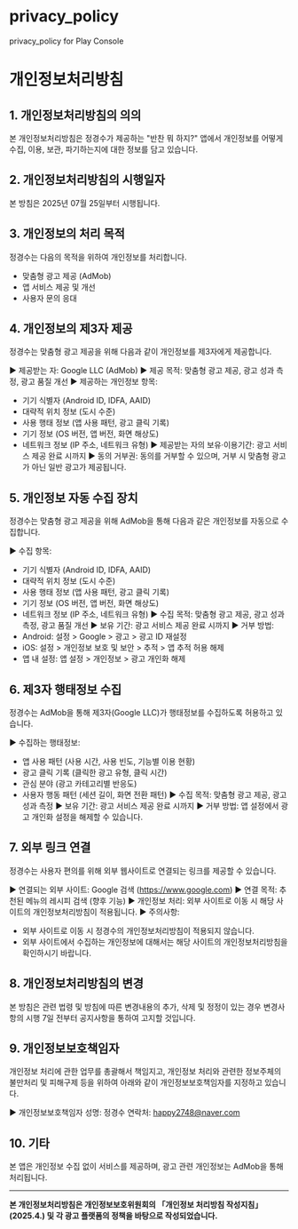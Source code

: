 # privacy_policy
 privacy_policy for Play Console
# 개인정보처리방침

## 1. 개인정보처리방침의 의의

본 개인정보처리방침은 정경수가 제공하는 "반찬 뭐 하지?" 앱에서 개인정보를 어떻게 수집, 이용, 보관, 파기하는지에 대한 정보를 담고 있습니다.

## 2. 개인정보처리방침의 시행일자

본 방침은 2025년 07월 25일부터 시행됩니다.

## 3. 개인정보의 처리 목적

정경수는 다음의 목적을 위하여 개인정보를 처리합니다.
- 맞춤형 광고 제공 (AdMob)
- 앱 서비스 제공 및 개선
- 사용자 문의 응대

## 4. 개인정보의 제3자 제공

정경수는 맞춤형 광고 제공을 위해 다음과 같이 개인정보를 제3자에게 제공합니다.

▶ 제공받는 자: Google LLC (AdMob)
▶ 제공 목적: 맞춤형 광고 제공, 광고 성과 측정, 광고 품질 개선
▶ 제공하는 개인정보 항목: 
  - 기기 식별자 (Android ID, IDFA, AAID)
  - 대략적 위치 정보 (도시 수준)
  - 사용 행태 정보 (앱 사용 패턴, 광고 클릭 기록)
  - 기기 정보 (OS 버전, 앱 버전, 화면 해상도)
  - 네트워크 정보 (IP 주소, 네트워크 유형)
▶ 제공받는 자의 보유·이용기간: 광고 서비스 제공 완료 시까지
▶ 동의 거부권: 동의를 거부할 수 있으며, 거부 시 맞춤형 광고가 아닌 일반 광고가 제공됩니다.

## 5. 개인정보 자동 수집 장치

정경수는 맞춤형 광고 제공을 위해 AdMob을 통해 다음과 같은 개인정보를 자동으로 수집합니다.

▶ 수집 항목: 
  - 기기 식별자 (Android ID, IDFA, AAID)
  - 대략적 위치 정보 (도시 수준)
  - 사용 행태 정보 (앱 사용 패턴, 광고 클릭 기록)
  - 기기 정보 (OS 버전, 앱 버전, 화면 해상도)
  - 네트워크 정보 (IP 주소, 네트워크 유형)
▶ 수집 목적: 맞춤형 광고 제공, 광고 성과 측정, 광고 품질 개선
▶ 보유 기간: 광고 서비스 제공 완료 시까지
▶ 거부 방법: 
  - Android: 설정 > Google > 광고 > 광고 ID 재설정
  - iOS: 설정 > 개인정보 보호 및 보안 > 추적 > 앱 추적 허용 해제
  - 앱 내 설정: 앱 설정 > 개인정보 > 광고 개인화 해제

## 6. 제3자 행태정보 수집

정경수는 AdMob을 통해 제3자(Google LLC)가 행태정보를 수집하도록 허용하고 있습니다.

▶ 수집하는 행태정보: 
  - 앱 사용 패턴 (사용 시간, 사용 빈도, 기능별 이용 현황)
  - 광고 클릭 기록 (클릭한 광고 유형, 클릭 시간)
  - 관심 분야 (광고 카테고리별 반응도)
  - 사용자 행동 패턴 (세션 길이, 화면 전환 패턴)
▶ 수집 목적: 맞춤형 광고 제공, 광고 성과 측정
▶ 보유 기간: 광고 서비스 제공 완료 시까지
▶ 거부 방법: 앱 설정에서 광고 개인화 설정을 해제할 수 있습니다.

## 7. 외부 링크 연결

정경수는 사용자 편의를 위해 외부 웹사이트로 연결되는 링크를 제공할 수 있습니다.

▶ 연결되는 외부 사이트: Google 검색 (https://www.google.com)
▶ 연결 목적: 추천된 메뉴의 레시피 검색 (향후 기능)
▶ 개인정보 처리: 외부 사이트로 이동 시 해당 사이트의 개인정보처리방침이 적용됩니다.
▶ 주의사항: 
  - 외부 사이트로 이동 시 정경수의 개인정보처리방침이 적용되지 않습니다.
  - 외부 사이트에서 수집하는 개인정보에 대해서는 해당 사이트의 개인정보처리방침을 확인하시기 바랍니다.

## 8. 개인정보처리방침의 변경

본 방침은 관련 법령 및 방침에 따른 변경내용의 추가, 삭제 및 정정이 있는 경우 변경사항의 시행 7일 전부터 공지사항을 통하여 고지할 것입니다.

## 9. 개인정보보호책임자

개인정보 처리에 관한 업무를 총괄해서 책임지고, 개인정보 처리와 관련한 정보주체의 불만처리 및 피해구제 등을 위하여 아래와 같이 개인정보보호책임자를 지정하고 있습니다.

▶ 개인정보보호책임자
성명: 정경수
연락처: happy2748@naver.com

## 10. 기타

본 앱은 개인정보 수집 없이 서비스를 제공하며, 광고 관련 개인정보는 AdMob을 통해 처리됩니다.

---

**본 개인정보처리방침은 개인정보보호위원회의 「개인정보 처리방침 작성지침」(2025.4.) 및 각 광고 플랫폼의 정책을 바탕으로 작성되었습니다.** 
